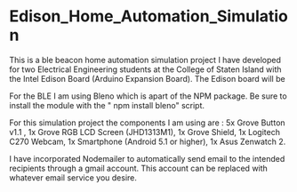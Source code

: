 # Edison_Home_Automation_Simulation
This is a ble beacon home automation simulation project I have developed for two Electrical Engineering students at the College of Staten Island with the Intel Edison Board (Arduino Expansion Board). The Edison board will be 

For the BLE I am using Bleno which is apart of the NPM package. Be sure to install the module with the " npm install bleno" script.




For this simulation project the components I am using are : 5x Grove Button v1.1 , 1x Grove RGB LCD Screen (JHD1313M1), 1x Grove Shield, 1x Logitech C270 Webcam, 1x Smartphone (Android 5.1 or higher), 1x Asus Zenwatch 2. 

I have incorporated Nodemailer to automatically send email to the intended recipients through a gmail account. This account can be replaced with whatever email service you desire. 


